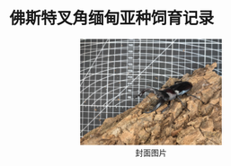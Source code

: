 # 佛斯特叉角缅甸亚种饲育记录

<div align=center><img width="50%" src=".pic/IMG_20221016_133032.jpg"/></div>

<div align="center">封面图片</div>